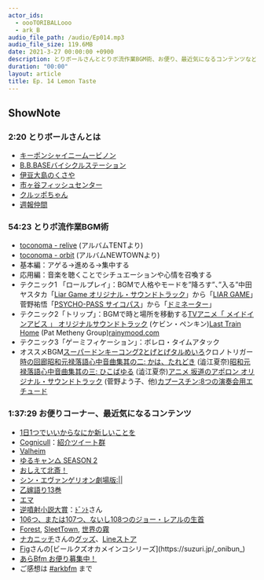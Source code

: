 ```yaml
---
actor_ids:
  - oooTORIBALLooo
  - ark_B
audio_file_path: /audio/Ep014.mp3
audio_file_size: 119.6MB
date: 2021-3-27 00:00:00 +0900
description: とりボールさんととりボ流作業BGM術、お便り、最近気になるコンテンツなどについて話しました。
duration: "00:00"
layout: article
title: Ep. 14 Lemon Taste
---
```


## ShowNote 

### 2:20 とりボールさんとは

* [キーポンシャイニームービノン](https://youtu.be/X20yPpsJSO0)
* [B.B.BASEバイシクルステーション](http://bbbase-bicycle-station.com/)
* [伊豆大島のくさや](https://oshima-navi.com/gourmet/kusaya01.html)
* [市ヶ谷フィッシュセンター](https://www.ichigaya-fc.com/)
* [クルッポちゃん](https://twitter.com/kuruppo_poppo_)
* [週報仲間](https://bellflower.dodgson.org/%E9%80%B1%E5%A0%B1%E4%BB%B2%E9%96%93-a799ad07f349)
    

### 54:23 とりボ流作業BGM術

* [toconoma - relive](https://youtu.be/XLvp2HzCtOo) (アルバムTENTより)
* [toconoma - orbit](https://youtu.be/4JwS2mzzgos) (アルバムNEWTOWNより)
* 基本編：アゲる→進める→集中する
* 応用編：音楽を聴くことでシチュエーションや心情を召喚する
* テクニック1 「ロールプレイ」：BGMで人格やモードを”降ろす”、”入る”中田ヤスタカ「[Liar Game オリジナル・サウンドトラック](https://amzn.to/3rjUNUc)」から「[LIAR GAME](https://www.youtube.com/watch?v=z_e3OTB7wEM)」菅野祐悟「[PSYCHO-PASS サイコパス](https://amzn.to/3cixKoD)」から「[ドミネーター](https://www.youtube.com/watch?v=8NbPnIXg5Cc)」
* テクニック2「トリップ」：BGMで時と場所を移動する[TVアニメ「 メイドインアビス 」 オリジナルサウンドトラック](https://amzn.to/3f8HN1l) (ケビン・ペンキン)[Last Train Home](https://youtu.be/V9vQ_y9JJ1E) (Pat Metheny Group)[rainymood.com](https://rainymood.com) 
* テクニック3「ゲーミフィケーション」：ボレロ・タイムアタック
* オススメBGM[スーパードンキーコング2](https://amzn.to/3lLwkq1)[とげとげタルめいろ](https://youtu.be/NvnHzxV7rFE)クロノトリガー[時の回廊](https://youtu.be/Q9XTqQbuavI)[昭和元禄落語心中音曲集其の二: かは、たれどき](https://amzn.to/2OVoBK3) (澁江夏奈)[昭和元禄落語心中音曲集其の三: ひこばゆる](https://amzn.to/3rk41QC) (澁江夏奈)[アニメ 坂道のアポロン オリジナル・サウンドトラック](https://amzn.to/3tS8fjU) (菅野よう子、他)[カプースチン:8つの演奏会用エチュード](https://amzn.to/3lNCWE5)

### 1:37:29 お便りコーナー、最近気になるコンテンツ

* [1日1つでいいからなにか新しいことを](https://tinyurl.com/yfhqnwcn)
* [Cognicull](https://cognicull.com/ja)：[紹介ツイート群](https://twitter.com/kakira9618/status/1371413792479834112?s=20)
* [Valheim](https://store.steampowered.com/app/892970/Valheim/)
* [ゆるキャン△ SEASON 2](https://yurucamp.jp/second/)
* [おしえて北斎！](https://www.hokusai-anime.jp/)
* [シン・エヴァンゲリオン劇場版:||](https://www.evangelion.co.jp/final.html)
* [乙嫁語り13巻](https://amzn.to/31ePKdl)
* [エマ](https://amzn.to/3ckYNjn)
* [逆噴射小説大賞](https://note.com/dontbetruenote/n/n82ea7db23446)：[ﾄﾞﾝﾄ](https://twitter.com/dontbetrue)さん
* [106つ、または107つ、ないし108つのジョー・レアルの生首](https://note.com/dontbetruenote/n/na9b9e05f828c)
* [Forest](http://forestapp.cc), [SleetTown](https://sleeptown.seekrtech.com/), [世界の霧](https://fogofworld.com/ja/)
* [ナカニッチ](https://twitter.com/NAKANITTI)さんの[グッズ](https://suzuri.jp/ballfriends)、[Lineストア](https://store.line.me/stickershop/author/2507/ja)
* [Fig](https://twitter.com/_onibun_)さんの[ビールクズオカメインコシリーズ](https://suzuri.jp/_onibun_)
* [あらBfm お便り募集中！](https://twitter.com/arkbfm/status/1341090549177012225?s=20)
* ご感想は [#arkbfm](https://paper.dropbox.com/?q=%23arkbfm) まで
